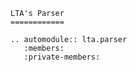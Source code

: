 ```{eval-rst}
LTA's Parser
============

.. automodule:: lta.parser
   :members:
   :private-members:
```
